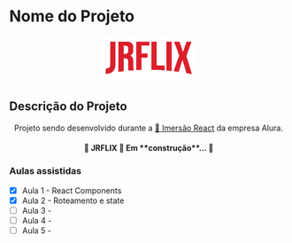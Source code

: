 # Nome do Projeto 
<a href='https://jrflix-imersao-react.netlify.app/'>
<div align='center'>
<img src='./src/assets/img/logo.png' alt='JRFLIX' />
</div>
</a>

## Descrição do Projeto
<p align="center">Projeto sendo desenvolvido durante a <a href="https://www.alura.com.br/imersao-react/">🔗 Imersão React</a> da empresa Alura.</p>

<h4 align="center"> 
	🚧  JRFLIX 🚀 Em **construção**...  🚧
</h4>

### Aulas assistidas

- [x] Aula 1 - React Components
- [x] Aula 2 - Roteamento e state
- [ ] Aula 3 - 
- [ ] Aula 4 - 
- [ ] Aula 5 - 
